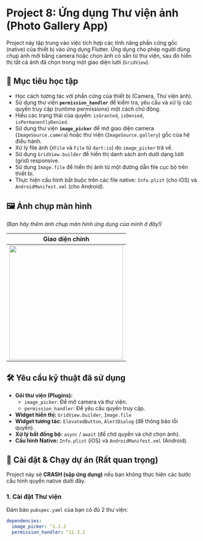# Project 8: Ứng dụng Thư viện ảnh (Photo Gallery App)

Project này tập trung vào việc tích hợp các tính năng phần cứng gốc (native) của thiết bị vào ứng dụng Flutter. Ứng dụng cho phép người dùng chụp ảnh mới bằng camera hoặc chọn ảnh có sẵn từ thư viện, sau đó hiển thị tất cả ảnh đã chọn trong một giao diện lưới (`GridView`).

## 🎯 Mục tiêu học tập

-   Học cách tương tác với phần cứng của thiết bị (Camera, Thư viện ảnh).
-   Sử dụng thư viện **`permission_handler`** để kiểm tra, yêu cầu và xử lý các quyền truy cập (runtime permissions) một cách chủ động.
-   Hiểu các trạng thái của quyền: `isGranted`, `isDenied`, `isPermanentlyDenied`.
-   Sử dụng thư viện **`image_picker`** để mở giao diện camera (`ImageSource.camera`) hoặc thư viện (`ImageSource.gallery`) gốc của hệ điều hành.
-   Xử lý file ảnh (`XFile` và `File` từ `dart:io`) do `image_picker` trả về.
-   Sử dụng `GridView.builder` để hiển thị danh sách ảnh dưới dạng lưới (grid) responsive.
-   Sử dụng `Image.file` để hiển thị ảnh từ một đường dẫn file cục bộ trên thiết bị.
-   Thực hiện cấu hình bắt buộc trên các file native: `Info.plist` (cho iOS) và `AndroidManifest.xml` (cho Android).

## 🖼️ Ảnh chụp màn hình

*(Bạn hãy thêm ảnh chụp màn hình ứng dụng của mình ở đây!)*

| Giao diện chính |
| :---: |
| <img src="URL_ANH_GALLERY.png" width="300"> |

## 🛠️ Yêu cầu kỹ thuật đã sử dụng

-   **Gói thư viện (Plugins):**
    -   `image_picker`: Để mở camera và thư viện.
    -   `permission_handler`: Để yêu cầu quyền truy cập.
-   **Widget hiển thị:** `GridView.builder`, `Image.file`
-   **Widget tương tác:** `ElevatedButton`, `AlertDialog` (để thông báo lỗi quyền).
-   **Xử lý bất đồng bộ:** `async` / `await` (để chờ quyền và chờ chọn ảnh).
-   **Cấu hình Native:** `Info.plist` (iOS) và `AndroidManifest.xml` (Android).

## 🚀 Cài đặt & Chạy dự án (Rất quan trọng)

Project này sẽ **CRASH (sập ứng dụng)** nếu bạn không thực hiện các bước cấu hình quyền native dưới đây.

### 1. Cài đặt Thư viện
Đảm bảo `pubspec.yaml` của bạn có đủ 2 thư viện:
```yaml
dependencies:
  image_picker: ^1.1.2
  permission_handler: ^11.3.1